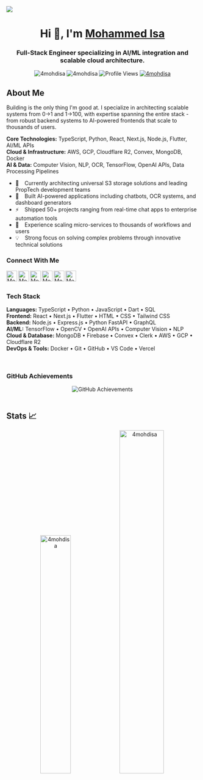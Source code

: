 [<img src="https://res.cloudinary.com/dqfubcyuh/image/upload/v1726397762/github_banner_2_fjtyju.png"/>][website]
<h1 align="center"> Hi 👋, I'm <a href="https://isaxcode.com">Mohammed Isa</a></h1>
<h3 align="center">Full-Stack Engineer specializing in AI/ML integration and scalable cloud architecture.</h3>

<div class="row" align="center">
    <img src="https://img.shields.io/github/followers/4mohdisa?label=Github%20followers&style=for-the-badge" alt="4mohdisa" />
    <img src="https://img.shields.io/github/stars/4mohdisa?label=Github%20stars&style=for-the-badge" alt="4mohdisa" />
    <img src="https://komarev.com/ghpvc/?username=4mohdisa&label=Profile%20Views&color=blue&style=for-the-badge" alt="Profile Views" />
    <a href="https://www.linkedin.com/in/mohammed-isa-72a34a226/"><img src="https://img.shields.io/badge/-CONNECT-blue?style=for-the-badge&logo=Linkedin&link=https://www.linkedin.com/in/4mohdisa" alt="4mohdisa" /> </a>
</div>

## About Me

Building is the only thing I'm good at. I specialize in architecting scalable systems from 0→1 and 1→100, with expertise spanning the entire stack - from robust backend systems to AI-powered frontends that scale to thousands of users.

**Core Technologies:** TypeScript, Python, React, Next.js, Node.js, Flutter, AI/ML APIs  
**Cloud & Infrastructure:** AWS, GCP, Cloudflare R2, Convex, MongoDB, Docker  
**AI & Data:** Computer Vision, NLP, OCR, TensorFlow, OpenAI APIs, Data Processing Pipelines

- 🔭 &ensp; Currently architecting universal S3 storage solutions and leading PropTech development teams
- 🤖 &ensp; Built AI-powered applications including chatbots, OCR systems, and dashboard generators
- ⚡ &ensp; Shipped 50+ projects ranging from real-time chat apps to enterprise automation tools
- 🚀 &ensp; Experience scaling micro-services to thousands of workflows and users
- 💡 &ensp; Strong focus on solving complex problems through innovative technical solutions

### Connect With Me

[<img align="left" alt="Mohammed Isa | Website" width="28px" src="https://firebasestorage.googleapis.com/v0/b/web-johannesmilke.appspot.com/o/other%2Fsocial%2Fwebsite.png?alt=media" />][website]
[<img align="left" alt="Mohammed Isa | Gmail" width="28px" src="https://www.vectorlogo.zone/logos/gmail/gmail-tile.svg" />][mail]
[<img align="left" alt="Mohammed Isa | YouTube" width="28px" src="https://www.vectorlogo.zone/logos/youtube/youtube-tile.svg" />][youtube]
[<img align="left" alt="Mohammed Isa | Twitter" width="28px" src="https://www.vectorlogo.zone/logos/twitter/twitter-tile.svg" />][twitter]
[<img align="left" alt="Mohammed Isa | LinkedIn" width="28px" src="https://www.vectorlogo.zone/logos/linkedin/linkedin-tile.svg" />][linkedin]
[<img align="left" alt="Mohammed Isa | Medium" width="28px" src="https://www.vectorlogo.zone/logos/medium/medium-tile.svg" />][medium]

<br />
<br />

### Tech Stack

**Languages:** TypeScript • Python • JavaScript • Dart • SQL  
**Frontend:** React • Next.js • Flutter • HTML • CSS • Tailwind CSS  
**Backend:** Node.js • Express.js • Python FastAPI • GraphQL  
**AI/ML:** TensorFlow • OpenCV • OpenAI APIs • Computer Vision • NLP  
**Cloud & Database:** MongoDB • Firebase • Convex • Clerk • AWS • GCP • Cloudflare R2  
**DevOps & Tools:** Docker • Git • GitHub • VS Code • Vercel

<br />

### GitHub Achievements

<div align="center">
	 <img src="https://github-profile-trophy.vercel.app/?username=4mohdisa&theme=onedark&row=1&column=6&margin-w=15&margin-h=15" alt="GitHub Achievements" />
</div>

<br />

## Stats 📈
<p align="center">
<img width="40%" src="https://github-readme-stats.vercel.app/api/top-langs/?username=4mohdisa&show_icons=true&theme=radical&title_color=ff8000&text_color=ffffff&bg_color=0d1117&locale=en&layout=compact&hide_border=true" alt="4mohdisa" /> 
<img width="48%" src="https://github-readme-stats.vercel.app/api?username=4mohdisa&show_icons=true&theme=radical&title_color=ff8000&text_color=ffffff&bg_color=0d1117&locale=en&hide_border=true" alt="4mohdisa" />
</p>

<br />

[website]: https://isaxcode.com
[mail]: mailto:isaxxcode@gmail.com
[twitter]: https://twitter.com/4mohdisa
[youtube]: https://www.youtube.com/IsaXcode
[linkedin]: https://linkedin.com/in/4mohdisa/
[github]: https://github.com/4mohdisa
[medium]: https://medium.com/@mohdisa233
